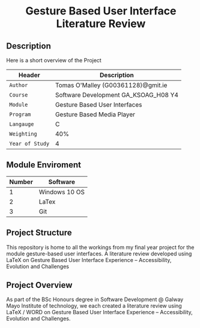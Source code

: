 
<p align="center">
<h1 align="center">Gesture Based User Interface Literature Review </h1>

## Description
 <p align="left">
Here is a short overview of the Project 
<br />
</p>

| Header | Description |
| --- | --- |
| `Author` | Tomas O'Malley (G00361128)@gmit.ie |
| `Course` | Software Development GA_KSOAG_H08 Y4  |
| `Module` | Gesture Based User Interfaces     |
| `Program` |  Gesture Based Media Player  |
| `Langauge` | C |
| `Weighting` | 40% |
| `Year of Study` | 4 |

## Module Enviroment 


| Number | Software |
| --- | --- |
| 1 | Windows 10 OS|
| 2 | LaTex|
| 3 | Git|



## Project Structure  
This repository is home to all the workings from my final year project for the module gesture-based user interfaces. A literature review developed using LaTeX on  Gesture Based User Interface Experience – Accessibility, Evolution and Challenges


## Project Overview  
As part of the BSc Honours degree in Software Development @ Galway Mayo Institute of technology, we each created a  literature review  using LaTeX / WORD on  Gesture Based User Interface Experience – Accessibility, Evolution and Challenges.
